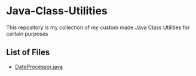 # Java-Class-Utilities
This repository is my collection of my custom made Java Class Utilities for certain purposes

## List of Files
- [DateProcessor.java](https://github.com/Fredo-Ronan/Java-Class-Utilities/tree/main/dateProcessorPackage)
